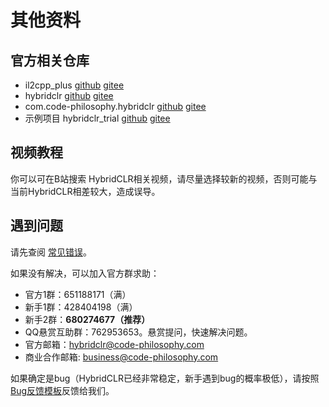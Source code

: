 # 其他资料


## 官方相关仓库

- il2cpp_plus [github](https://github.com/focus-creative-games/il2cpp_plus) [gitee](https://gitee.com/focus-creative-games/il2cpp_plus)
- hybridclr [github](https://github.com/focus-creative-games/hybridclr) [gitee](https://gitee.com/focus-creative-games/hybridclr)
- com.code-philosophy.hybridclr [github](https://github.com/focus-creative-games/hybridclr_unity) [gitee](https://gitee.com/focus-creative-games/hybridclr_unity)
- 示例项目 hybridclr_trial [github](https://github.com/focus-creative-games/hybridclr_trial) [gitee](https://gitee.com/focus-creative-games/hybridclr_trial)

## 视频教程

你可以可在B站搜索 HybridCLR相关视频，请尽量选择较新的视频，否则可能与当前HybridCLR相差较大，造成误导。

## 遇到问题

请先查阅 [常见错误](/help/commonerrors.md)。

如果没有解决，可以加入官方群求助：

- 官方1群：651188171（满）
- 新手1群：428404198（满）
- 新手2群：**680274677（推荐）**
- QQ悬赏互助群：762953653。悬赏提问，快速解决问题。
- 官方邮箱：hybridclr@code-philosophy.com
- 商业合作邮箱: business@code-philosophy.com


如果确定是bug（HybridCLR已经非常稳定，新手遇到bug的概率极低），请按照[Bug反馈模板](/help/issue.md)反馈给我们。
